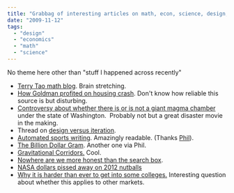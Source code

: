 ```yaml
---
title: "Grabbag of interesting articles on math, econ, science, design, web"
date: "2009-11-12"
tags: 
  - "design"
  - "economics"
  - "math"
  - "science"
---
```


No theme here other than "stuff I happened across recently"

- [Terry Tao math blog](http://terrytao.wordpress.com/). Brain stretching.
- [How Goldman profited on housing crash](http://www.mcclatchydc.com/227/story/77791.html). Don't know how reliable this source is but disturbing.
- [Controversy about whether there is or is not a giant magma chamber](http://scienceblogs.com/eruptions/2009/10/the_return_of_the_dreaded_gian.php) under the state of Washington.  Probably not but a great disaster movie in the making.
- Thread on [design versus iteration](http://kerneltrap.org/node/11).
- [Automated sports writing](http://mediadecoder.blogs.nytimes.com/2009/10/19/the-robots-are-coming-oh-theyre-here/). Amazingly readable. (Thanks [Phil](http://thebogles.com/blog/)).
- [The Billion Dollar Gram](http://www.informationisbeautiful.net/visualizations/the-billion-dollar-gram/). Another one via Phil.
- [Gravitational Corridors.](http://slashdot.org/story/09/09/17/1519201/Gravitational-Currents-Could-Slash-Fuel-Needed-For-Space-Flight) Cool.
- [Nowhere are we more honest than the search box](http://www.marginalrevolution.com/marginalrevolution/2009/11/the-best-sentence-i-read-today-746-am-edition.html).
- [NASA dollars pissed away on 2012 nutballs](http://www.marginalrevolution.com/marginalrevolution/2009/11/nasa-faq-2012.html)
- [Why it is harder than ever to get into some colleges.](http://www.marginalrevolution.com/marginalrevolution/2009/11/why-its-harder-than-before-to-get-into-your-favorite-college.html) Interesting question about whether this applies to other markets.
